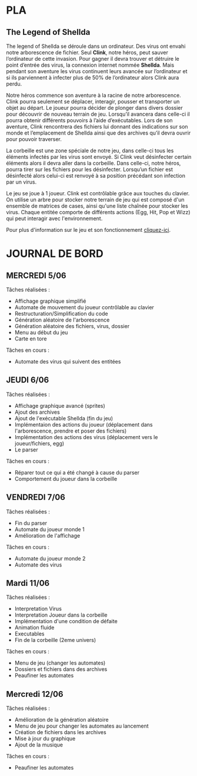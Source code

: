 # PLA

## The Legend of Shellda

The legend of Shellda se déroule dans un ordinateur. Des virus ont envahi notre arborescence de fichier. Seul **Clink**, notre héros, peut sauver l’ordinateur de cette invasion. Pour gagner il devra trouver et détruire le point d’entrée des virus, la connexion internet nommée **Shellda**. Mais pendant son aventure les virus continuent leurs avancée sur l’ordinateur et si ils parviennent à infecter plus de 50% de l’ordinateur alors Clink aura perdu.

Notre héros commence son aventure à la racine de notre arborescence. Clink pourra seulement se déplacer, interagir, pousser et transporter un objet au départ. Le joueur pourra décider de plonger dans divers dossier pour découvrir de nouveau terrain de jeu. Lorsqu’il avancera dans celle-ci il pourra obtenir différents pouvoirs à l’aide d’exécutables. Lors de son aventure, Clink rencontrera des fichiers lui donnant des indications sur son monde et l’emplacement de Shellda ainsi que des archives qu’il devra ouvrir pour pouvoir traverser.

La corbeille est une zone spéciale de notre jeu, dans celle-ci tous les éléments infectés par les virus sont envoyé. Si Clink veut désinfecter certain éléments alors il devra aller dans la corbeille. Dans celle-ci, notre héros, pourra tirer sur les fichiers pour les désinfecter. Lorsqu’un fichier est désinfecté alors celui-ci est renvoyé à sa position précédant son infection par un virus.

Le jeu se joue à 1 joueur. Clink est contrôlable grâce aux touches du clavier. 
On utilise un arbre pour stocker notre terrain de jeu qui est composé d'un ensemble de matrices de cases, ainsi qu'une liste chaînée pour stocker les virus.
Chaque entitée comporte de différents actions (Egg, Hit, Pop et Wizz) qui peut interagir avec l'environnement.

Pour plus d'information sur le jeu et son fonctionnement [cliquez-ici](https://docs.google.com/document/d/1mjZNye_7PBJDbEon7VTnQUHm0hPmgZH5E2vAEqCFRjU/edit?usp=sharing).

# JOURNAL DE BORD

## MERCREDI 5/06

Tâches réalisées :

  - Affichage graphique simplifié
  - Automate de mouvement du joueur contrôlable au clavier
  - Restructuration/Simplification du code
  - Génération aléatoire de l'arborescence
  - Génération aléatoire des fichiers, virus, dossier
  - Menu au début du jeu
  - Carte en tore
  
 Tâches en cours :
  - Automate des virus qui suivent des entitées
  
 ## JEUDI 6/06
 
 Tâches réalisées :
  
  - Affichage graphique avancé (sprites)
  - Ajout des archives
  - Ajout de l'exécutable Shellda (fin du jeu)
  - Implémentaion des actions du joueur (déplacement dans l'arborescence, prendre et poser des fichiers)
  - Implémentation des actions des virus (déplacement vers le joueur/fichiers, egg)
  - Le parser
  
 Tâches en cours :
 
 - Réparer tout ce qui a été changé à cause du parser
 - Comportement du joueur dans la corbeille
  
 ## VENDREDI 7/06
 
 Tâches réalisées :
  
  - Fin du parser
  - Automate du joueur monde 1
  - Amélioration de l'affichage
  
 Tâches en cours :
 
 - Automate du joueur monde 2
 - Automate des virus
 
  ## Mardi 11/06
 
 Tâches réalisées :
  
  - Interpretation Virus
  - Interpretation Joueur dans la corbeille
  - Implémentation d'une condition de défaite
  - Animation fluide
  - Executables
  - Fin de la corbeille (2eme univers)
  
 Tâches en cours :
 
 - Menu de jeu (changer les automates)
 - Dossiers et fichiers dans des archives
 - Peaufiner les automates

  ## Mercredi 12/06
 
 Tâches réalisées :
  
  - Amélioration de la génération aléatoire
  - Menu de jeu pour changer les automates au lancement
  - Création de fichiers dans les archives
  - Mise à jour du graphique
  - Ajout de la musique
  
 Tâches en cours :
 
 - Peaufiner les automates
